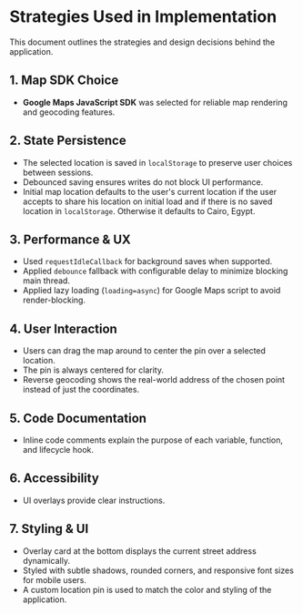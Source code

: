# Strategies Used in Implementation

This document outlines the strategies and design decisions behind the application.

## 1. Map SDK Choice

- **Google Maps JavaScript SDK** was selected for reliable map rendering and geocoding features.

## 2. State Persistence

- The selected location is saved in `localStorage` to preserve user choices between sessions.
- Debounced saving ensures writes do not block UI performance.
- Initial map location defaults to the user's current location if the user accepts to share his location on initial load and if there is no saved location in `localStorage`. Otherwise it defaults to Cairo, Egypt.

## 3. Performance & UX

- Used `requestIdleCallback` for background saves when supported.
- Applied `debounce` fallback with configurable delay to minimize blocking main thread.
- Applied lazy loading (`loading=async`) for Google Maps script to avoid render-blocking.

## 4. User Interaction

- Users can drag the map around to center the pin over a selected location.
- The pin is always centered for clarity.
- Reverse geocoding shows the real-world address of the chosen point instead of just the coordinates.

## 5. Code Documentation

- Inline code comments explain the purpose of each variable, function, and lifecycle hook.

## 6. Accessibility

- UI overlays provide clear instructions.

## 7. Styling & UI

- Overlay card at the bottom displays the current street address dynamically.
- Styled with subtle shadows, rounded corners, and responsive font sizes for mobile users.
- A custom location pin is used to match the color and styling of the application.
